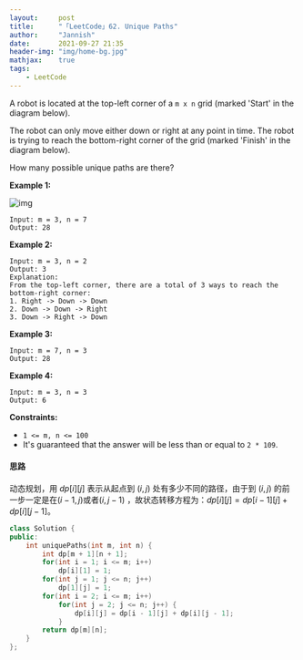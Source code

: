 ```yaml
---
layout:     post
title:      "「LeetCode」62. Unique Paths"
author:     "Jannish"
date:       2021-09-27 21:35
header-img: "img/home-bg.jpg"
mathjax:	true
tags:
    - LeetCode
---
```


A robot is located at the top-left corner of a `m x n` grid (marked 'Start' in the diagram below).

The robot can only move either down or right at any point in time. The robot is trying to reach the bottom-right corner of the grid (marked 'Finish' in the diagram below).

How many possible unique paths are there?

**Example 1:**

![img](https://assets.leetcode.com/uploads/2018/10/22/robot_maze.png)

```
Input: m = 3, n = 7
Output: 28
```

**Example 2:**

```
Input: m = 3, n = 2
Output: 3
Explanation:
From the top-left corner, there are a total of 3 ways to reach the bottom-right corner:
1. Right -> Down -> Down
2. Down -> Down -> Right
3. Down -> Right -> Down
```

**Example 3:**

```
Input: m = 7, n = 3
Output: 28
```

**Example 4:**

```
Input: m = 3, n = 3
Output: 6
```

**Constraints:**

- `1 <= m, n <= 100`
- It's guaranteed that the answer will be less than or equal to `2 * 109`.

#### 思路

动态规划，用 $dp[i][j]$ 表示从起点到 $(i, j)$ 处有多少不同的路径，由于到 $(i, j)$ 的前一步一定是在$(i-1, j)$或者$(i, j-1)$ ，故状态转移方程为：$dp[i][j] = dp[i - 1][j] + dp[i][j - 1]$。

```c++
class Solution {
public:
    int uniquePaths(int m, int n) {
        int dp[m + 1][n + 1];
        for(int i = 1; i <= m; i++)
            dp[i][1] = 1;
        for(int j = 1; j <= n; j++)
            dp[1][j] = 1;
        for(int i = 2; i <= m; i++)
            for(int j = 2; j <= n; j++) {
                dp[i][j] = dp[i - 1][j] + dp[i][j - 1];
            }
        return dp[m][n];
    }
};
```



